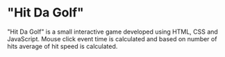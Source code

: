 "Hit Da Golf"
=============

"Hit Da Golf" is a small interactive game developed using HTML, CSS and JavaScript. Mouse click event time is calculated and based on number of hits average of hit speed is calculated. 
